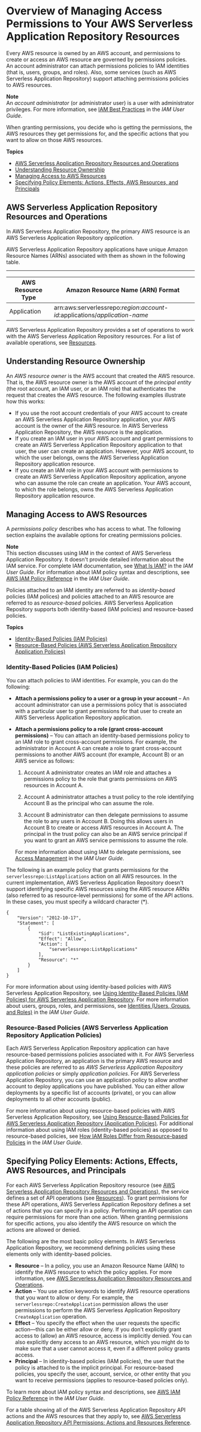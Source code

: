 # Overview of Managing Access Permissions to Your AWS Serverless Application Repository Resources<a name="access-control-overview"></a>

Every AWS resource is owned by an AWS account, and permissions to create or access an AWS resource are governed by permissions policies\. An account administrator can attach permissions policies to IAM identities \(that is, users, groups, and roles\)\. Also, some services \(such as AWS Serverless Application Repository\) support attaching permissions policies to AWS resources\.

**Note**  
An *account administrator* \(or administrator user\) is a user with administrator privileges\. For more information, see [IAM Best Practices](http://docs.aws.amazon.com/IAM/latest/UserGuide/best-practices.html) in the *IAM User Guide*\.

When granting permissions, you decide who is getting the permissions, the AWS resources they get permissions for, and the specific actions that you want to allow on those AWS resources\.

**Topics**
+ [AWS Serverless Application Repository Resources and Operations](#access-control-resources)
+ [Understanding Resource Ownership](#access-control-resource-ownership)
+ [Managing Access to AWS Resources](#access-control-manage-access-intro)
+ [Specifying Policy Elements: Actions, Effects, AWS Resources, and Principals](#access-control-specify-lambda-actions)

## AWS Serverless Application Repository Resources and Operations<a name="access-control-resources"></a>

In AWS Serverless Application Repository, the primary AWS resource is an AWS Serverless Application Repository *application*\.

AWS Serverless Application Repository applications have unique Amazon Resource Names \(ARNs\) associated with them as shown in the following table\. 


****  

| AWS Resource Type | Amazon Resource Name \(ARN\) Format  | 
| --- | --- | 
| Application |  arn:aws:serverlessrepo:*region*:*account\-id*:applications/*application\-name*  | 

AWS Serverless Application Repository provides a set of operations to work with the AWS Serverless Application Repository resources\. For a list of available operations, see [Resources](resources.md)\.

## Understanding Resource Ownership<a name="access-control-resource-ownership"></a>

An *AWS resource owner* is the AWS account that created the AWS resource\. That is, the AWS resource owner is the AWS account of the *principal entity* \(the root account, an IAM user, or an IAM role\) that authenticates the request that creates the AWS resource\. The following examples illustrate how this works:
+ If you use the root account credentials of your AWS account to create an AWS Serverless Application Repository application, your AWS account is the owner of the AWS resource\. In AWS Serverless Application Repository, the AWS resource is the application\.
+ If you create an IAM user in your AWS account and grant permissions to create an AWS Serverless Application Repository application to that user, the user can create an application\. However, your AWS account, to which the user belongs, owns the AWS Serverless Application Repository application resource\.
+ If you create an IAM role in your AWS account with permissions to create an AWS Serverless Application Repository application, anyone who can assume the role can create an application\. Your AWS account, to which the role belongs, owns the AWS Serverless Application Repository application resource\. 

## Managing Access to AWS Resources<a name="access-control-manage-access-intro"></a>

A *permissions policy* describes who has access to what\. The following section explains the available options for creating permissions policies\.

**Note**  
This section discusses using IAM in the context of AWS Serverless Application Repository\. It doesn't provide detailed information about the IAM service\. For complete IAM documentation, see [What Is IAM?](http://docs.aws.amazon.com/IAM/latest/UserGuide/introduction.html) in the *IAM User Guide*\. For information about IAM policy syntax and descriptions, see [AWS IAM Policy Reference](http://docs.aws.amazon.com/IAM/latest/UserGuide/reference_policies.html) in the *IAM User Guide*\.

Policies attached to an IAM identity are referred to as *identity\-based* policies \(IAM polices\) and policies attached to an AWS resource are referred to as *resource\-based* policies\. AWS Serverless Application Repository supports both identity\-based \(IAM policies\) and resource\-based policies\.

**Topics**
+ [Identity\-Based Policies \(IAM Policies\)](#access-control-manage-access-identity-based)
+ [Resource\-Based Policies \(AWS Serverless Application Repository Application Policies\)](#access-control-manage-access-resource-based)

### Identity\-Based Policies \(IAM Policies\)<a name="access-control-manage-access-identity-based"></a>

You can attach policies to IAM identities\. For example, you can do the following: 
+ **Attach a permissions policy to a user or a group in your account** – An account administrator can use a permissions policy that is associated with a particular user to grant permissions for that user to create an AWS Serverless Application Repository application\. 
+ **Attach a permissions policy to a role \(grant cross\-account permissions\)** – You can attach an identity\-based permissions policy to an IAM role to grant cross\-account permissions\. For example, the administrator in Account A can create a role to grant cross\-account permissions to another AWS account \(for example, Account B\) or an AWS service as follows:

  1. Account A administrator creates an IAM role and attaches a permissions policy to the role that grants permissions on AWS resources in Account A\.

  1. Account A administrator attaches a trust policy to the role identifying Account B as the principal who can assume the role\. 

  1. Account B administrator can then delegate permissions to assume the role to any users in Account B\. Doing this allows users in Account B to create or access AWS resources in Account A\. The principal in the trust policy can also be an AWS service principal if you want to grant an AWS service permissions to assume the role\.

   For more information about using IAM to delegate permissions, see [Access Management](http://docs.aws.amazon.com/IAM/latest/UserGuide/access.html) in the *IAM User Guide*\.

The following is an example policy that grants permissions for the `serverlessrepo:ListApplications` action on all AWS resources\. In the current implementation, AWS Serverless Application Repository doesn't support identifying specific AWS resources using the AWS resource ARNs \(also referred to as resource\-level permissions\) for some of the API actions\. In these cases, you must specify a wildcard character \(\*\)\.

```
{
    "Version": "2012-10-17",
    "Statement": [
        {
            "Sid": "ListExistingApplications",
            "Effect": "Allow",
            "Action": [
                "serverlessrepo:ListApplications"
            ],
            "Resource": "*"
        }
    ]
}
```

For more information about using identity\-based policies with AWS Serverless Application Repository, see [Using Identity\-Based Policies \(IAM Policies\) for AWS Serverless Application Repository](access-control-identity-based.md)\. For more information about users, groups, roles, and permissions, see [Identities \(Users, Groups, and Roles\)](http://docs.aws.amazon.com/IAM/latest/UserGuide/id.html) in the *IAM User Guide*\. 

### Resource\-Based Policies \(AWS Serverless Application Repository Application Policies\)<a name="access-control-manage-access-resource-based"></a>

Each AWS Serverless Application Repository application can have resource\-based permissions policies associated with it\. For AWS Serverless Application Repository, an application is the primary AWS resource and these policies are referred to as *AWS Serverless Application Repository application policies* or simply *application policies*\. For AWS Serverless Application Repository, you can use an application policy to allow another account to deploy applications you have published\. You can either allow deployments by a specific list of accounts \(private\), or you can allow deployments to all other accounts \(public\)\.

For more information about using resource\-based policies with AWS Serverless Application Repository, see [Using Resource\-Based Policies for AWS Serverless Application Repository \(Application Policies\)](access-control-resource-based.md)\. For additional information about using IAM roles \(identity\-based policies\) as opposed to resource\-based policies, see [How IAM Roles Differ from Resource\-based Policies](http://docs.aws.amazon.com/IAM/latest/UserGuide/id_roles_compare-resource-policies.html) in the *IAM User Guide*\.

## Specifying Policy Elements: Actions, Effects, AWS Resources, and Principals<a name="access-control-specify-lambda-actions"></a>

For each AWS Serverless Application Repository resource \(see [AWS Serverless Application Repository Resources and Operations](#access-control-resources)\), the service defines a set of API operations \(see [Resources](resources.md)\)\. To grant permissions for these API operations, AWS Serverless Application Repository defines a set of actions that you can specify in a policy\. Performing an API operation can require permissions for more than one action\. When granting permissions for specific actions, you also identify the AWS resource on which the actions are allowed or denied\.

The following are the most basic policy elements\. In AWS Serverless Application Repository, we recommend defining policies using these elements only with identity\-based policies\.
+ **Resource** – In a policy, you use an Amazon Resource Name \(ARN\) to identify the AWS resource to which the policy applies\. For more information, see [AWS Serverless Application Repository Resources and Operations](#access-control-resources)\. 
+ **Action** – You use action keywords to identify AWS resource operations that you want to allow or deny\. For example, the `serverlessrepo:CreateApplication` permission allows the user permissions to perform the AWS Serverless Application Repository `CreateApplication` operation\. 
+ **Effect** – You specify the effect when the user requests the specific action—this can be either allow or deny\. If you don't explicitly grant access to \(allow\) an AWS resource, access is implicitly denied\. You can also explicitly deny access to an AWS resource, which you might do to make sure that a user cannot access it, even if a different policy grants access\.
+ **Principal** – In identity\-based policies \(IAM policies\), the user that the policy is attached to is the implicit principal\. For resource\-based policies, you specify the user, account, service, or other entity that you want to receive permissions \(applies to resource\-based policies only\)\. 

To learn more about IAM policy syntax and descriptions, see [AWS IAM Policy Reference](http://docs.aws.amazon.com/IAM/latest/UserGuide/reference_policies.html) in the *IAM User Guide*\.

For a table showing all of the AWS Serverless Application Repository API actions and the AWS resources that they apply to, see [AWS Serverless Application Repository API Permissions: Actions and Resources Reference](serverlessrepo-api-permissions-ref.md)\. 